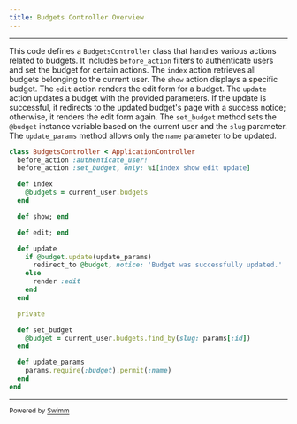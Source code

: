 ```yaml
---
title: Budgets Controller Overview
---
```

<SwmSnippet path="/app/controllers/budgets_controller.rb" line="3">

---

This code defines a <SwmToken path="/app/controllers/budgets_controller.rb" pos="3:2:2" line-data="class BudgetsController &lt; ApplicationController">`BudgetsController`</SwmToken> class that handles various actions related to budgets. It includes <SwmToken path="/app/controllers/budgets_controller.rb" pos="4:1:1" line-data="  before_action :authenticate_user!">`before_action`</SwmToken> filters to authenticate users and set the budget for certain actions. The <SwmToken path="/app/controllers/budgets_controller.rb" pos="5:13:13" line-data="  before_action :set_budget, only: %i[index show edit update]">`index`</SwmToken> action retrieves all budgets belonging to the current user. The <SwmToken path="/app/controllers/budgets_controller.rb" pos="5:15:15" line-data="  before_action :set_budget, only: %i[index show edit update]">`show`</SwmToken> action displays a specific budget. The <SwmToken path="/app/controllers/budgets_controller.rb" pos="5:17:17" line-data="  before_action :set_budget, only: %i[index show edit update]">`edit`</SwmToken> action renders the edit form for a budget. The <SwmToken path="/app/controllers/budgets_controller.rb" pos="5:19:19" line-data="  before_action :set_budget, only: %i[index show edit update]">`update`</SwmToken> action updates a budget with the provided parameters. If the update is successful, it redirects to the updated budget's page with a success notice; otherwise, it renders the edit form again. The <SwmToken path="/app/controllers/budgets_controller.rb" pos="5:4:4" line-data="  before_action :set_budget, only: %i[index show edit update]">`set_budget`</SwmToken> method sets the <SwmToken path="/app/controllers/budgets_controller.rb" pos="16:3:4" line-data="    if @budget.update(update_params)">`@budget`</SwmToken> instance variable based on the current user and the <SwmToken path="/app/controllers/budgets_controller.rb" pos="26:12:12" line-data="    @budget = current_user.budgets.find_by(slug: params[:id])">`slug`</SwmToken> parameter. The <SwmToken path="/app/controllers/budgets_controller.rb" pos="16:8:8" line-data="    if @budget.update(update_params)">`update_params`</SwmToken> method allows only the <SwmToken path="/app/controllers/budgets_controller.rb" pos="30:12:12" line-data="    params.require(:budget).permit(:name)">`name`</SwmToken> parameter to be updated.

```ruby
class BudgetsController < ApplicationController
  before_action :authenticate_user!
  before_action :set_budget, only: %i[index show edit update]

  def index
    @budgets = current_user.budgets
  end

  def show; end

  def edit; end

  def update
    if @budget.update(update_params)
      redirect_to @budget, notice: 'Budget was successfully updated.'
    else
      render :edit
    end
  end

  private

  def set_budget
    @budget = current_user.budgets.find_by(slug: params[:id])
  end

  def update_params
    params.require(:budget).permit(:name)
  end
end
```

---

</SwmSnippet>

<SwmMeta version="3.0.0" repo-id="Z2l0aHViJTNBJTNBb2luayUzQSUzQWNocmlzYnJ1bQ==" repo-name="oink"><sup>Powered by [Swimm](https://app.swimm.io/)</sup></SwmMeta>
